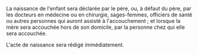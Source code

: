 La naissance de l'enfant sera déclarée par le père, ou, à défaut du père, par les docteurs en médecine ou en chirurgie, sages-femmes, officiers de santé ou autres personnes qui auront assisté à l'accouchement ; et lorsque la mère sera accouchée hors de son domicile, par la personne chez qui elle sera accouchée.

L'acte de naissance sera rédigé immédiatement.
